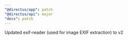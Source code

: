 ```yaml
---
"@directus/app": patch
"@directus/api": major
"docs": patch
---
```


Updated exif-reader (used for image EXIF extraction) to v2

